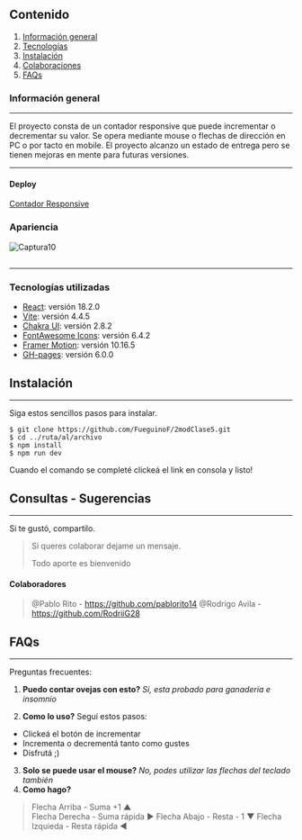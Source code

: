 ## Contenido
1. [Información general](#general-info)
2. [Tecnologías](#technologies)
3. [Instalación](#installation)
4. [Colaboraciones](#collaboration)
5. [FAQs](#faqs)
### Información general
***
El proyecto consta de un contador responsive que puede incrementar o decrementar su valor. Se opera mediante mouse o flechas de dirección en PC o por tacto en mobile.
El proyecto alcanzo un estado de entrega pero se tienen mejoras en mente para futuras versiones.
***
#### Deploy
[Contador Responsive](https://fueguinof.github.io/2modClase5/)
### Apariencia
![Captura10](https://i.imgur.com/tntsclR.png)
## 
***
### Tecnologías utilizadas
* [React](https://es.react.dev/): versión 18.2.0
* [Vite](https://vitejs.dev/guide/): versión 4.4.5
* [Chakra UI](https://chakra-ui.com/): versión 2.8.2
* [FontAwesome Icons](https://fontawesome.com/icons): versión 6.4.2
* [Framer Motion](https://www.framer.com/motion/): versión 10.16.5
* [GH-pages](https://www.npmjs.com/package/gh-pages): versión 6.0.0
## Instalación
***
Siga estos sencillos pasos para instalar. 
```
$ git clone https://github.com/FueguinoF/2modClase5.git
$ cd ../ruta/al/archivo
$ npm install
$ npm run dev
```
Cuando el comando se completé clickeá el link en consola y listo!
## Consultas - Sugerencias
***
Si te gustó, compartilo.
> Si queres colaborar dejame un mensaje. 
> 
> Todo aporte es bienvenido

#### Colaboradores
>@Pablo Rito - https://github.com/pablorito14
>@Rodrigo Avila -https://github.com/RodriiG28 
## FAQs
***
Preguntas frecuentes:

1. **Puedo contar ovejas con esto?**
_Si, esta probado para ganadería e insomnio_

2. **Como lo uso?** 
Seguí estos pasos:
* Clickeá el botón de incrementar 
* Incrementa o decrementá tanto como gustes
* Disfrutá ;)
3. **Solo se puede usar el mouse?**
*No, podes utilizar las flechas del teclado también*
4. **Como hago?**
 >Flecha Arriba  -   Suma +1  ▲  
 >Flecha Derecha -  Suma rápida ►
 >Flecha Abajo -   Resta - 1   ▼
 >Flecha Izquieda -   Resta rápida ◄
